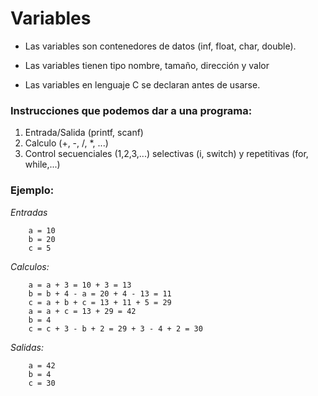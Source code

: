 # Variables

* Las variables son contenedores de datos (inf, float, char, double).

* Las variables tienen tipo nombre, tamaño, dirección y valor

* Las variables en lenguaje C se declaran antes de usarse.

### Instrucciones que podemos dar a una programa:

1. Entrada/Salida (printf, scanf)
2. Calculo (+, -, /, *, ...)
3. Control secuenciales (1,2,3,...) selectivas (i, switch) y repetitivas (for, while,...)

### Ejemplo: 

*Entradas*
```
    a = 10
    b = 20
    c = 5
```

*Calculos:*

```
    a = a + 3 = 10 + 3 = 13
    b = b + 4 - a = 20 + 4 - 13 = 11
    c = a + b + c = 13 + 11 + 5 = 29
    a = a + c = 13 + 29 = 42
    b = 4
    c = c + 3 - b + 2 = 29 + 3 - 4 + 2 = 30
```

*Salidas:*
```
    a = 42
    b = 4
    c = 30
```


